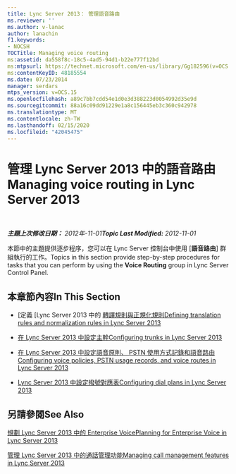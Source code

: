 ```yaml
---
title: Lync Server 2013： 管理語音路由
ms.reviewer: ''
ms.author: v-lanac
author: lanachin
f1.keywords:
- NOCSH
TOCTitle: Managing voice routing
ms:assetid: da558f8c-18c5-4ad5-94d1-b22e777f12bd
ms:mtpsurl: https://technet.microsoft.com/en-us/library/Gg182596(v=OCS.15)
ms:contentKeyID: 48185554
ms.date: 07/23/2014
manager: serdars
mtps_version: v=OCS.15
ms.openlocfilehash: a89c7bb7cdd54e1d0e3d388223d0054992d35e9d
ms.sourcegitcommit: 88a16c09dd91229e1a8c156445eb3c360c942978
ms.translationtype: MT
ms.contentlocale: zh-TW
ms.lasthandoff: 02/15/2020
ms.locfileid: "42045475"
---
```

<div data-xmlns="http://www.w3.org/1999/xhtml">

<div class="topic" data-xmlns="http://www.w3.org/1999/xhtml" data-msxsl="urn:schemas-microsoft-com:xslt" data-cs="http://msdn.microsoft.com/">

<div data-asp="http://msdn2.microsoft.com/asp">

# <a name="managing-voice-routing-in-lync-server-2013"></a><span data-ttu-id="2b946-102">管理 Lync Server 2013 中的語音路由</span><span class="sxs-lookup"><span data-stu-id="2b946-102">Managing voice routing in Lync Server 2013</span></span>

</div>

<div id="mainSection">

<div id="mainBody">

<span> </span>

<span data-ttu-id="2b946-103">_**主題上次修改日期：** 2012年-11-01_</span><span class="sxs-lookup"><span data-stu-id="2b946-103">_**Topic Last Modified:** 2012-11-01_</span></span>

<span data-ttu-id="2b946-104">本節中的主題提供逐步程序，您可以在 Lync Server 控制台中使用 [**語音路由**] 群組執行的工作。</span><span class="sxs-lookup"><span data-stu-id="2b946-104">Topics in this section provide step-by-step procedures for tasks that you can perform by using the **Voice Routing** group in Lync Server Control Panel.</span></span>

<div>

## <a name="in-this-section"></a><span data-ttu-id="2b946-105">本章節內容</span><span class="sxs-lookup"><span data-stu-id="2b946-105">In This Section</span></span>

  - <span data-ttu-id="2b946-106">[定義 [Lync Server 2013 中的 [轉譯規則與正規化規則](lync-server-2013-defining-translation-rules-and-normalization-rules.md)</span><span class="sxs-lookup"><span data-stu-id="2b946-106">[Defining translation rules and normalization rules in Lync Server 2013](lync-server-2013-defining-translation-rules-and-normalization-rules.md)</span></span>

  - [<span data-ttu-id="2b946-107">在 Lync Server 2013 中設定主幹</span><span class="sxs-lookup"><span data-stu-id="2b946-107">Configuring trunks in Lync Server 2013</span></span>](lync-server-2013-configuring-trunks.md)

  - [<span data-ttu-id="2b946-108">在 Lync Server 2013 中設定語音原則、 PSTN 使用方式記錄和語音路由</span><span class="sxs-lookup"><span data-stu-id="2b946-108">Configuring voice policies, PSTN usage records, and voice routes in Lync Server 2013</span></span>](lync-server-2013-configuring-voice-policies-pstn-usage-records-and-voice-routes.md)

  - [<span data-ttu-id="2b946-109">Lync Server 2013 中設定撥號對應表</span><span class="sxs-lookup"><span data-stu-id="2b946-109">Configuring dial plans in Lync Server 2013</span></span>](lync-server-2013-configuring-dial-plans.md)

</div>

<div>

## <a name="see-also"></a><span data-ttu-id="2b946-110">另請參閱</span><span class="sxs-lookup"><span data-stu-id="2b946-110">See Also</span></span>


[<span data-ttu-id="2b946-111">規劃 Lync Server 2013 中的 Enterprise Voice</span><span class="sxs-lookup"><span data-stu-id="2b946-111">Planning for Enterprise Voice in Lync Server 2013</span></span>](lync-server-2013-planning-for-enterprise-voice.md)  


[<span data-ttu-id="2b946-112">管理 Lync Server 2013 中的通話管理功能</span><span class="sxs-lookup"><span data-stu-id="2b946-112">Managing call management features in Lync Server 2013</span></span>](lync-server-2013-managing-call-management-features.md)  
  

</div>

</div>

<span> </span>

</div>

</div>

</div>

